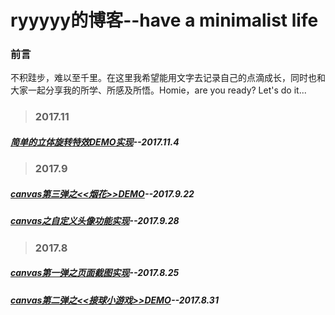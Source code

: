 # ryyyyy的博客--have a minimalist life
### 前言
不积跬步，难以至千里。在这里我希望能用文字去记录自己的点滴成长，同时也和大家一起分享我的所学、所感及所悟。Homie，are you ready? Let's do it...

> ### 2017.11
##### [简单的立体旋转特效DEMO实现](https://github.com/ry928330/blog/issues/3)--2017.11.4
> ### 2017.9
##### [canvas第三弹之<<烟花>>DEMO](https://github.com/ry928330/blog/issues/1)--2017.9.22
##### [canvas之自定义头像功能实现](https://github.com/ry928330/blog/issues/2)--2017.9.28

> ### 2017.8
##### [canvas第一弹之页面截图实现](https://github.com/ry928330/screenShot)--2017.8.25
##### [canvas第二弹之<<接球小游戏>>DEMO](https://github.com/ry928330/ballGame)--2017.8.31
